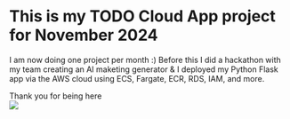 # This is my TODO Cloud App project for November 2024
I am now doing one project per month :)
Before this I did a hackathon with my team creating an AI maketing generator 
& I deployed my Python Flask app via the AWS cloud using ECS, Fargate, ECR, RDS, IAM, and more.

Thank you for being here
<br>
![](https://www.google.com/url?sa=i&url=https%3A%2F%2Fimgur.com%2Fgallery%2Fwillem-dafoe-looking-up-meme-htstV8U&psig=AOvVaw0Pn6M9Ta-bO7SM1jL5sk6y&ust=1730792264231000&source=images&cd=vfe&opi=89978449&ved=0CBMQjRxqFwoTCLjm0eOVwokDFQAAAAAdAAAAABAE)
